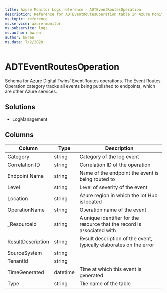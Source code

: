 ```yaml
---
title: Azure Monitor Logs reference - ADTEventRoutesOperation
description: Reference for ADTEventRoutesOperation table in Azure Monitor Logs.
ms.topic: reference
ms.service: azure-monitor
ms.subservice: logs
ms.author: bwren
author: bwren
ms.date: 7/2/2020
---
```


# ADTEventRoutesOperation

 Schema for Azure Digital Twins' Event Routes operations. The Event Routes Operation category tracks all events being published to endpoints, which are other Azure services.

## Solutions

- LogManagement




## Columns

|Column|Type|Description|
|---|---|---|
|Category|string|Category of the log event|
|Correlation ID|string|Correlation ID of the operation|
|Endpoint Name|string|Name of the endpoint the event is being routed to|
|Level|string|Level of severity of the event|
|Location|string|Azure region in which the Iot Hub is located|
|OperationName|string|Operation name of the event|
|_ResourceId|string|A unique identifier for the resource that the record is associated with|
|ResultDescription|string|Result description of the event, typically elaborates on the error|
|SourceSystem|string||
|TenantId|string||
|TimeGenerated|datetime|Time at which this event is generated|
|Type|string|The name of the table|
